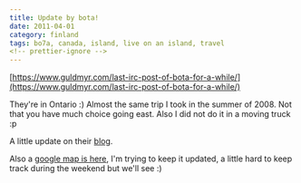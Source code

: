 ```yaml
---
title: Update by bota!
date: 2011-04-01
category: finland
tags: bo7a, canada, island, live on an island, travel
<!-- prettier-ignore -->
---
```


[https://www.guldmyr.com/last-irc-post-of-bota-for-a-while/](https://www.guldmyr.com/last-irc-post-of-bota-for-a-while/)

They're in Ontario :) Almost the same trip I took in the summer of 2008. Not
that you have much choice going east. Also I did not do it in a moving truck :p

A little update on their [blog](http://bo7a.org/home/node/21 "on bo7a.org").

Also a [google map is here](http://goo.gl/Re8Wd "botamap"), I'm trying to keep
it updated, a little hard to keep track during the weekend but we'll see :)
